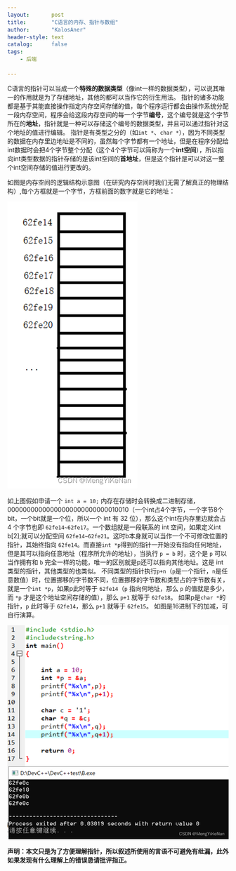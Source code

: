 ```yaml
---
layout:       post
title:        "C语言的内存、指针与数组"
author:       "KalosAner"
header-style: text
catalog:      false
tags:
    - 后端

---
```


C语言的指针可以当成一个**特殊的数据类型**（像int一样的数据类型），可以说其唯一的作用就是为了存储地址，其他的都可以当作它的衍生用法。
指针的诸多功能都是基于其能直接操作指定内存空间存储的值，每个程序运行都会由操作系统分配一段内存空间，程序会给这段内存空间的每一个字节**编号**，这个编号就是这个字节所在的**地址**，指针就是一种可以存储这个编号的数据类型，并且可以通过指针对这个地址的值进行编辑。
指针是有类型之分的（如`int *`、`char *`），因为不同类型的数据在内存里边地址是不同的，虽然每个字节都有一个地址，但是在程序分配给int数据时会把4个字节整个分配（这个4个字节可以简称为一个**int空间**），所以指向int类型数据的指针存储的是该int空间的**首地址**，但是这个指针是可以对这一整个int空间存储的值进行更改的。

如图是内存空间的逻辑结构示意图（在研究内存空间时我们无需了解真正的物理结构）,每个方框就是一个字节，方框前面的数字就是它的地址：

![77088884d2d384da82b5bfd975ba593f](\img\in-post\77088884d2d384da82b5bfd975ba593f.png)

如上图假如申请一个 `int a = 10;` 内存在存储时会转换成二进制存储，00000000000000000000000000010010（一个int占4个字节，一个字节8个bit，一个bit就是一个位，所以一个 int 有 32 位），那么这个int在内存里边就会占 4 个字节也即 `62fe14~62fe17`。一个数组就是一段联系的 int 空间，如果定义int b[2];就可以分配空间 `62fe14~62fe21`。这时b本身就可以当作一个不可修改位置的指针，其始终指向 `62fe14`。而直接`int *p`得到的指针一开始没有指向任何地址，但是其可以指向任意地址（程序所允许的地址），当执行 `p = b` 时，这个是 `p` 可以当作拥有和 `b` 完全一样的功能，唯一的区别就是p还可以指向其他地址。这是 int 类型的指针，其他类型的也类似。
不同类型的指针执行`p+n`（`p`是一个指针，`n`是任意数值）时，位置挪移的字节数不同，位置挪移的字节数和类型占的字节数有关，就是一个`int *p`，如果p此时等于 `62fe14`（`p` 指向何地址，那么 `p` 的值就是多少，而 `*p` 才是这个地址空间存储的值），那么 `p+1` 就等于 `62fe18`。
如果p是`char *`的指针，`p` 此时等于 `62fe14`，那么 `p+1` 就等于 `62fe15`。
如图是16进制下的加减，可自行演算。

![8dbe3579166d5e7652984807c51fb5f8](\img\in-post\8dbe3579166d5e7652984807c51fb5f8.png)

**声明：本文只是为了方便理解指针，所以叙述所使用的言语不可避免有纰漏，此外如果发现有什么理解上的错误恳请批评指正。**
